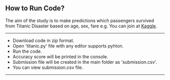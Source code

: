 
<h2>How to Run Code?</h2>
The aim of the study is to make predictions which passengers survived from Titanic Disaster based on age, sex, fare e.g. You can join at <a href="https://www.kaggle.com/c/titanic">Kaggle<a>.
<hr>
<ul>
  <li>Download code in zip format.</li>
  <li>Open 'titanic.py' file with any editor supports pyhton.</li>
  <li>Run the code.</li>
  <li>Accuracy score will be printed in the console.</li>
  <li>Submission file will be created in the main folder as 'submission.csv'. </li>
  <li>You can view submission.csv file.</li>
</ul>
<hr>

